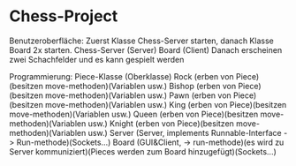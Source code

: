 # Chess-Project

Benutzeroberfläche: 
Zuerst Klasse Chess-Server starten, danach Klasse Board 2x starten. 
Chess-Server (Server) Board (Client)
Danach erscheinen zwei Schachfelder und es kann gespielt werden


Programmierung:
Piece-Klasse (Oberklasse)
Rock         (erben von Piece)(besitzen move-methoden)(Variablen usw.)
Bishop       (erben von Piece)(besitzen move-methoden)(Variablen usw.)
Pawn         (erben von Piece)(besitzen move-methoden)(Variablen usw.)
King         (erben von Piece)(besitzen move-methoden)(Variablen usw.)
Queen        (erben von Piece)(besitzen move-methoden)(Variablen usw.)
Knight       (erben von Piece)(besitzen move-methoden)(Variablen usw.)
Server       (Server, implements Runnable-Interface -> Run-methode)(Sockets...)
Board        (GUI&Client, -> run-methode)(es wird zu Server kommuniziert)(Pieces werden zum Board hinzugefügt)(Sockets...)
